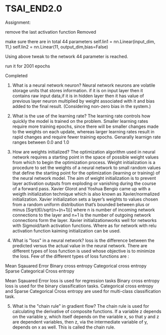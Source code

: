 # TSAI_END2.0

Assignment:

remove the last activation function
Removed

make sure there are in total 44 parameters
self.lin1 = nn.Linear(input_dim, 11,)
self.lin2 = nn.Linear(11, output_dim,bias=False)

Using above tweak to the network 44 parameter is reached.

run it for 2001 epochs

Completed



1. What is a neural network neuron?
 Neural network neurons are volatile storage units that stores information.
if it is on input layer then it contains raw input data,if it is in hidden layer
then it has value of previous layer neuron multiplied by weight associated with it and bias added to the final result.
(Considering non-zero bias in the system.)

2. What is the use of the learning rate?
The learning rate controls how quickly the model is trained on the problem. 
Smaller learning rates require more training epochs, since there will be smaller changes made to the weights on each update, 
whereas larger learning rates result in rapid changes and require fewer training epochs.
Genarally learnign rate ranges between 0.0 and 1.0


3. How are weights initialized?
The optimization algorithm used in neural network requires a starting point in the space of possible weight values from which to begin the optimization process. 
Weight initialization is a procedure to set the weights of a neural network to small random values that define the starting point
for the optimization (learning or training) of the neural network model. 
The aim of weight initialization is to prevent layer activation outputs from exploding or vanishing during the course of a forward pass.
Xavier Glorot and Yoshua Bengio came up with a weigth initialization technique which is also known as Xavier/normalized initialization.
Xavier initialization sets a layer’s weights to values chosen from a random uniform distribution that’s bounded between
plus or minus [Sqrt(6)/sqrt(n+(n+1))] where n is number of incoming network connections to the layer and n+1 is the number of outgoing network connections form the layer.
Xavier initializationworks well for networks with Sigmoid/tanh activation functions.
Where as for network with relu activation function kaiming initialization can be used.

4. What is "loss" in a neural network?
loss is the difference between the predicted versus the actual value in the neural network.
There are different types of loss function is used whose objective is to minimize the loss.
Few of the different types of loss functions are :

 Mean Sqauared Error
 Binary cross entropy
 Categorical cross entropy
 Sparse Categorical Cross entropy

Mean Sqauared Error loss is used for regression tasks
Binary cross entropy loss is used for the binary classification tasks.
Categorical cross entropy and Sparse Categorical Cross entropy are used for multi-class classification task.

5. What is the "chain rule" in gradient flow?
The chain rule is used for calculating the derivative of composite functions.
If a variable z depends on the variable y, which itself depends on the variable x, so that y and z are dependent variables, then z,
via the intermediate variable of y, depends on x as well. This is called the chain rule.
